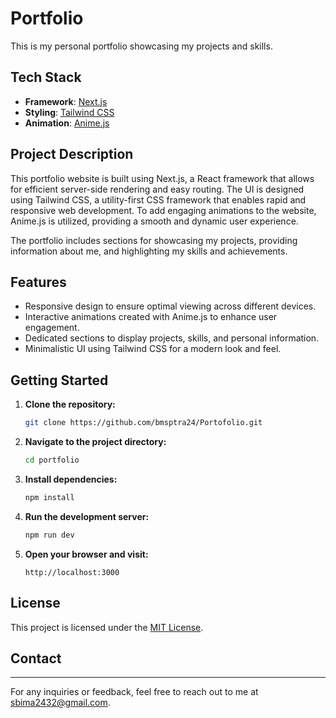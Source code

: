 # Portfolio

This is my personal portfolio showcasing my projects and skills.

## Tech Stack

- **Framework**: [Next.js](https://nextjs.org/)
- **Styling**: [Tailwind CSS](https://tailwindcss.com/)
- **Animation**: [Anime.js](https://animejs.com/)

## Project Description

This portfolio website is built using Next.js, a React framework that allows for efficient server-side rendering and easy routing. The UI is designed using Tailwind CSS, a utility-first CSS framework that enables rapid and responsive web development. To add engaging animations to the website, Anime.js is utilized, providing a smooth and dynamic user experience.

The portfolio includes sections for showcasing my projects, providing information about me, and highlighting my skills and achievements.

## Features

- Responsive design to ensure optimal viewing across different devices.
- Interactive animations created with Anime.js to enhance user engagement.
- Dedicated sections to display projects, skills, and personal information.
- Minimalistic UI using Tailwind CSS for a modern look and feel.

## Getting Started

1. **Clone the repository:**

    ```bash
    git clone https://github.com/bmsptra24/Portofolio.git
    ```

2. **Navigate to the project directory:**

    ```bash
    cd portfolio
    ```

3. **Install dependencies:**

    ```bash
    npm install
    ```

4. **Run the development server:**

    ```bash
    npm run dev
    ```

5. **Open your browser and visit:**

    ```
    http://localhost:3000
    ```

## License

This project is licensed under the [MIT License](LICENSE).

## Contact

---
For any inquiries or feedback, feel free to reach out to me at sbima2432@gmail.com.
